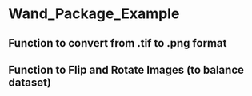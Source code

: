 # Wand_Package_Example

## Function to convert from .tif to .png format

## Function to Flip and Rotate Images (to balance dataset)
